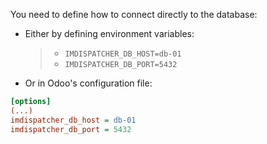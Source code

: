 You need to define how to connect directly to the database:

- Either by defining environment variables:

  > - `IMDISPATCHER_DB_HOST=db-01`
  > - `IMDISPATCHER_DB_PORT=5432`

- Or in Odoo's configuration file:

``` ini
[options]
(...)
imdispatcher_db_host = db-01
imdispatcher_db_port = 5432
```
